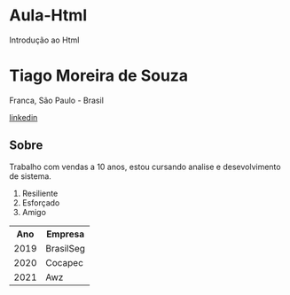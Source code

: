 # Aula-Html
Introdução ao  Html 
<html>
<head>
<meta charset="UTF-8">
</head>

<body>
<h1>Tiago Moreira de Souza </h1>
<p> Franca, São Paulo - Brasil </p>
<a href="https://linkedin.com/in/tiago-moreira-9a31a596">
linkedin
</a>
<h2> Sobre </h2>
<p> Trabalho com vendas a 10 anos, estou cursando analise e desevolvimento de sistema. 
 </p> 


<ol>
<li>Resiliente</li>
<li>Esforçado</li>
<li>Amigo</li>
</ol>

<table>
<tr>
<th>Ano</th>
<th>Empresa</th>
</th>
<tr>
<td> 2019 </td>
<td> BrasilSeg </td>
</tr>
<tr>
<td> 2020 </td>
<td> Cocapec </td>
</tr>
<tr>
<td> 2021 </td>
<td> Awz </td>
</tr>
</table>

</body>
</html>
